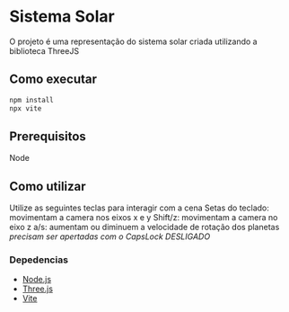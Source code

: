 # Sistema Solar

O projeto é uma representação do sistema solar criada utilizando a biblioteca ThreeJS

## Como executar

```bash
npm install
npx vite
```

## Prerequisitos

Node

## Como utilizar

Utilize as seguintes teclas para interagir com a cena
Setas do teclado: movimentam a camera nos eixos x e y
Shift/z: movimentam a camera no eixo z
a/s: aumentam ou diminuem a velocidade de rotação dos planetas
_precisam ser apertadas com o CapsLock DESLIGADO_

### Depedencias

- [Node.js](https://nodejs.org/en/)
- [Three.js](https://threejs.org/)
- [Vite](https://vitejs.dev/)
